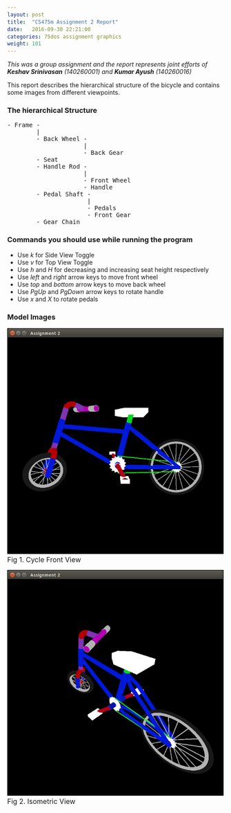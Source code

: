 ```yaml
---
layout: post
title:  "CS475m Assignment 2 Report"
date:   2016-09-30 22:21:00
categories: 75dos assignment graphics
weight: 101
---
```


<a></a>
<p><i>This was a group assignment and the report represents joint efforts of <br/><b>Keshav Srinivasan</b> (140260001) and <b>Kumar Ayush</b> (140260016)</i></p>
<p>This report describes the hierarchical structure of the bicycle and contains some images from different viewpoints.</p>
<h3>The hierarchical Structure</h3>
<pre>
- Frame -
        |
        - Back Wheel -
                     |
                     - Back Gear
        - Seat
        - Handle Rod - 
                     |
                     - Front Wheel
                     - Handle
        - Pedal Shaft -
                      |
                      - Pedals
                      - Front Gear
        - Gear Chain
</pre>

<h3>Commands you should use while running the program</h3>
<ul>
    <li>Use <i>k</i> for Side View Toggle</li>
    <li>Use <i>v</i> for Top View Toggle</li>
    <li>Use <i>h</i> and <i>H</i> for decreasing and increasing seat height respectively</li>
    <li>Use <i>left</i> and <i>right</i> arrow keys to move front wheel</li>
    <li>Use <i>top</i> and <i>bottom</i> arrow keys to move back wheel</li>
    <li>Use <i>PgUp</i> and <i>PgDown</i> arrow keys to rotate handle</li>
    <li>Use <i>x</i> and <i>X</i> to rotate pedals</li>
</ul>

<h3>Model Images</h3>
<img alt="front" style="width:500px;border:solid 1px black;" src="/media/cs475ma2/front.png" /><br />
<span style="font-size:16px;">Fig 1. Cycle Front View</span><br />

<img alt="isometric" style="width:500px;border:solid 1px black;" src="/media/cs475ma2/isometric.png" /><br />
<span style="font-size:16px;">Fig 2. Isometric View</span><br />

